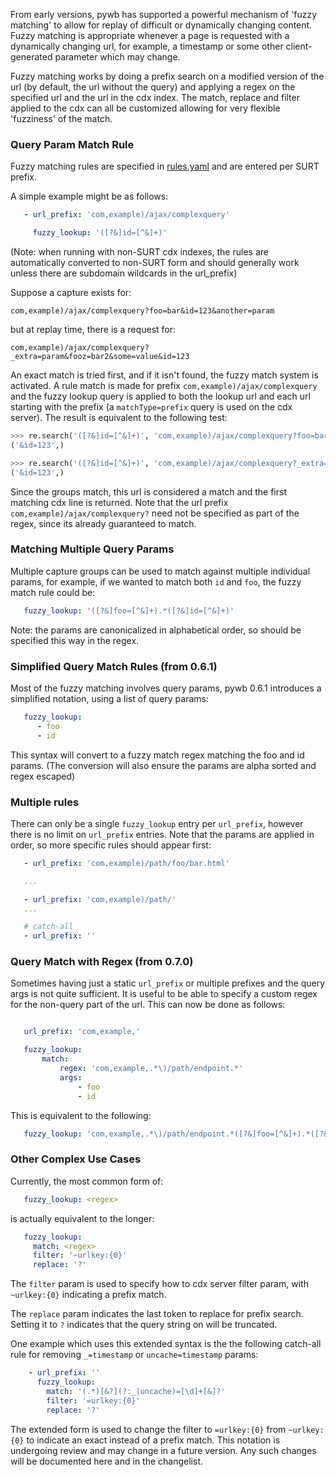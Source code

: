 From early versions, pywb has supported a powerful mechanism of 'fuzzy matching' to allow for replay of difficult or dynamically changing content. Fuzzy matching is appropriate whenever a page is requested with a dynamically changing url, for example, a timestamp or some other client-generated parameter which may change.

Fuzzy matching works by doing a prefix search on a modified version of the url (by default, the url without the query) and applying a regex on the specified url and the url in the cdx index.
The match, replace and filter applied to the cdx can all be customized allowing for very flexible 'fuzziness' of the match.


### Query Param Match Rule

Fuzzy matching rules are specified in [rules.yaml](../blob/master/config.yaml) and are entered per SURT prefix.

A simple example might be as follows:

```yaml
   - url_prefix: 'com,example)/ajax/complexquery'

     fuzzy_lookup: '([?&]id=[^&]+)'
```
(Note: when running with non-SURT cdx indexes, the rules are automatically converted to non-SURT form and should generally work unless there are subdomain wildcards in the url_prefix)

Suppose a capture exists for:
```
com,example)/ajax/complexquery?foo=bar&id=123&another=param
```

but at replay time, there is a request for:
```
com,example)/ajax/complexquery?_extra=param&fooz=bar2&some=value&id=123
```

An exact match is tried first, and if it isn't found, the fuzzy match system is activated.
A rule match is made for prefix `com,example)/ajax/complexquery` and the fuzzy lookup query is applied to both the lookup url and each url starting with the prefix (a `matchType=prefix` query is used on the cdx server). The result is equivalent to the following test:

```python
>>> re.search('([?&]id=[^&]+)', 'com,example)/ajax/complexquery?foo=bar&id=123&another=param').groups()
('&id=123',)

>>> re.search('([?&]id=[^&]+)', 'com,example)/ajax/complexquery?_extra=param&fooz=bar2&some=value&id=123').groups()
('&id=123',)
```

Since the groups match, this url is considered a match and the first matching cdx line is returned.
Note that the url prefix `com,example)/ajax/complexquery?` need not be specified as part of the regex, since its already guaranteed to match.


### Matching Multiple Query Params

Multiple capture groups can be used to match against multiple individual params, for example, if we wanted to match both `id` and `foo`, the fuzzy match rule could be:
```yaml
   fuzzy_lookup: '([?&]foo=[^&]+).*([?&]id=[^&]+)'
```

Note: the params are canonicalized in alphabetical order, so should be specified this way in the regex.

### Simplified Query Match Rules (from 0.6.1)

Most of the fuzzy matching involves query params, pywb 0.6.1 introduces a simplified notation, using a list of query params:

```yaml
   fuzzy_lookup:
      - foo
      - id
```

This syntax will convert to a fuzzy match regex matching the foo and id params. (The conversion will also ensure the params are alpha sorted and regex escaped)

### Multiple rules

There can only be a single `fuzzy_lookup` entry per `url_prefix`, however there is no limit on `url_prefix` entries. Note that the params are applied in order, so more specific rules should appear first:

```yaml
   - url_prefix: 'com,example)/path/foo/bar.html'

   ...

   - url_prefix: 'com,example)/path/'
   ...

   # catch-all
   - url_prefix: ''

```

### Query Match with Regex (from 0.7.0)

Sometimes having just a static `url_prefix` or multiple prefixes and the query args is not quite sufficient. It is useful to be able to specify a custom regex for the non-query part of the url.
This can now be done as follows:

```yaml

   url_prefix: 'com,example,'

   fuzzy_lookup:
       match:
           regex: 'com,example,.*\)/path/endpoint.*'
           args:
               - foo
               - id
```

This is equivalent to the following:

```yaml
   fuzzy_lookup: 'com,example,.*\)/path/endpoint.*([?&]foo=[^&]+).*([?&]id=[^&]+)'
```

### Other Complex Use Cases

Currently, the most common form of:

```yaml
   fuzzy_lookup: <regex>
```

is actually equivalent to the longer:

```yaml
   fuzzy_lookup:
     match: <regex>
     filter: '~urlkey:{0}'
     replace: '?'
```

The `filter` param is used to specify how to cdx server filter param, with `~urlkey:{0}` indicating a prefix match.

The `replace` param indicates the last token to replace for prefix search. Setting it to `?` indicates that the query string on will be truncated.

One example which uses this extended syntax is the the following catch-all rule for removing `_=timestamp` or `uncache=timestamp` params:

```yaml
    - url_prefix: ''
      fuzzy_lookup:
        match: '(.*)[&?](?:_|uncache)=[\d]+[&]?'
        filter: '=urlkey:{0}'
        replace: '?'
```

The extended form is used to change the filter to `=urlkey:{0}` from `~urlkey:{0}` to indicate an exact instead of a prefix match.
This notation is undergoing review and may change in a future version.
Any such changes will be documented here and in the changelist.